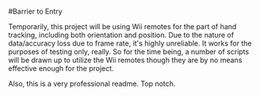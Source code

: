 #Barrier to Entry

Temporarily, this project will be using Wii remotes for the part of hand tracking, including both orientation and position. Due to the nature of data/accuracy loss due to frame rate, it's highly unreliable. It works for the purposes of testing only, really. So for the time being, a number of scripts will be drawn up to utilize the Wii remotes though they are by no means effective enough for the project.

Also, this is a very professional readme. Top notch. 